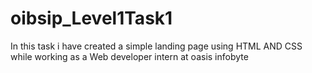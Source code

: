 # oibsip_Level1Task1
In this task i have created a simple landing page using HTML AND CSS while working as a Web developer intern at oasis infobyte
